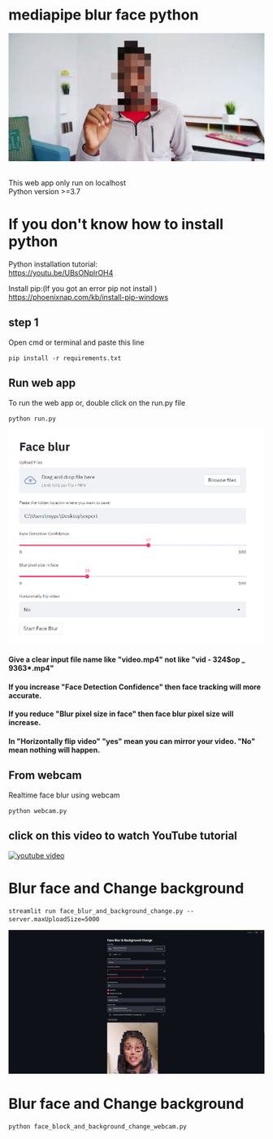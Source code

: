 # mediapipe blur face python
<p align="center">
  <img src="https://github.com/android-iceland/mediapipe-blur-face-python/blob/main/demo/demo.gif" alt="animated" />
</p>
<br>
This web app only run on localhost <br>
Python version >=3.7 <br>


# If you don't know how to install python
Python installation tutorial:<br>
https://youtu.be/UBsONplrOH4  <br>
 
Install pip:(If you got an error pip not install )  <br>
https://phoenixnap.com/kb/install-pip-windows  <br>


## step 1
Open cmd or terminal and paste this line
```
pip install -r requirements.txt
```
## Run web app
To run the web app  or, double click on the run.py file

```
python run.py
```

![Demo](https://github.com/android-iceland/mediapipe-blur-face-python/blob/main/demo/webapp.PNG)
#### Give a clear input file name like "video.mp4" not like "vid - 324$op _ 9363*.mp4"
#### If you increase "Face Detection Confidence" then face tracking will more accurate. <br>
#### If you reduce "Blur pixel size in face" then face blur pixel size will increase. <br>
#### In "Horizontally flip video" "yes" mean you can mirror your video. "No" mean nothing will happen.


## From webcam
Realtime face blur using webcam
```
python webcam.py
```
## click on this video to watch YouTube tutorial
[![youtube video](https://i.ytimg.com/an_webp/SssGcxpKZTg/mqdefault_6s.webp?du=3000&sqp=CPiC14UG&rs=AOn4CLBYDSVSgACFfcLnKYHH_8Ul14mqTQ)](https://youtu.be/SssGcxpKZTg "Video Tutorial")

# Blur face and Change background
```
streamlit run face_blur_and_background_change.py --server.maxUploadSize=5000
```
![Demo](https://github.com/android-iceland/mediapipe-blur-face-python/blob/main/demo/test.png)

# Blur face and Change background
```
python face_block_and_background_change_webcam.py
```
